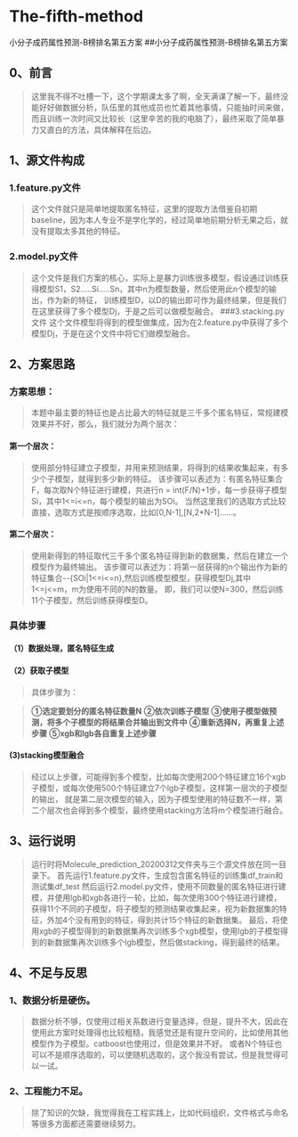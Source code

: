 # The-fifth-method
小分子成药属性预测-B榜排名第五方案
##小分子成药属性预测-B榜排名第五方案

## 0、前言
>这里我不得不吐槽一下，这个学期课太多了啊，全天满课了解一下，最终没能好好做数据分析，队伍里的其他成员也忙着其他事情，只能抽时间来做，
而且训练一次时间又比较长（这里辛苦的我的电脑了），最终采取了简单暴力又直白的方法，具体解释在后边。

## 1、源文件构成

### 1.feature.py文件
>这个文件就只是简单地提取匿名特征，这里的提取方法借鉴自初期baseline，因为本人专业不是学化学的，经过简单地前期分析无果之后，就没有提取太多其他的特征。
### 2.model.py文件
>这个文件是我们方案的核心，实际上是暴力训练很多模型，假设通过训练获得模型S1，S2.....Si.....Sn，其中n为模型数量，然后使用此n个模型的输出，作为新的特征，
训练模型D，以D的输出即可作为最终结果，但是我们在这里获得了多个模型Dj，于是之后可以做模型融合。
###3.stacking.py文件
>这个文件模型将得到的模型做集成，因为在2.feature.py中获得了多个模型Dj，于是在这个文件中将它们做模型融合。

## 2、方案思路

### 方案思想：
>本题中最主要的特征也是占比最大的特征就是三千多个匿名特征，常规建模效果并不好，那么，我们就分为两个层次：
#### 第一个层次：
>使用部分特征建立子模型，并用来预测结果，将得到的结果收集起来，有多少个子模型，就得到多少新的特征。
该步骤可以表述为：有匿名特征集合F，每次取N个特征进行建模，共进行n = int(F/N)+1步，每一步获得子模型Si，其中1<=i<=n，每个模型的输出为SOi。
当然这里我们的选取方式比较直接，选取方式是按顺序选取，比如[0,N-1],[N,2*N-1]......。
#### 第二个层次：
>使用新得到的特征取代三千多个匿名特征得到新的数据集，然后在建立一个模型作为最终输出。
该步骤可以表述为：将第一层获得的n个输出作为新的特征集合--{SOi|1<=i<=n},然后训练模型模型，获得模型Dj,其中1<=j<=m，m为使用不同的N的数量。
即，我们可以使N=300，然后训练11个子模型，然后训练获得模型D。

### 具体步骤

#### （1）数据处理，匿名特征生成
#### （2）获取子模型
>具体步骤为：

>**①选定要划分的匿名特征数量N**
>**②依次训练子模型**
>**③使用子模型做预测，将多个子模型的将结果合并输出到文件中**
>**④重新选择N，再重复上述步骤**
>**⑤xgb和lgb各自重复上述步骤**

#### (3)stacking模型融合

>经过以上步骤，可能得到多个模型，比如每次使用200个特征建立16个xgb子模型，或每次使用500个特征建立7个lgb子模型，这样第一层次的子模型的输出，
就是第二层次模型的输入，因为子模型使用的特征数不一样，第二个层次也会得到多个模型，最终使用stacking方法将m个模型进行融合。

## 3、运行说明
>运行时将Molecule_prediction_20200312文件夹与三个源文件放在同一目录下。
首先运行1.feature.py文件，生成包含匿名特征的训练集df_train和测试集df_test
然后运行2.model.py文件，使用不同数量的匿名特征进行建模，并使用lgb和xgb各进行一轮，比如，每次使用300个特征进行建模，
获得11个不同的子模型，将子模型的预测结果收集起来，视为新数据集的特征，外加4个没有用到的特征，得到共计15个特征的新数据集。
最后，将使用xgb的子模型得到的新数据集再次训练多个xgb模型，使用lgb的子模型得到的新数据集再次训练多个lgb模型，然后做stacking，得到最终的结果。

## 4、不足与反思

### 1、数据分析是硬伤。
>数据分析不够，仅使用过相关系数进行变量选择，但是，提升不大，因此在使用此方案时处理得也比较粗糙，我感觉还是有提升空间的，比如使用其他模型作为子模型。catboost也使用过，但是效果并不好。
或者N个特征也可以不是顺序选取的，可以使随机选取的，这个我没有尝试，但是我觉得可以一试。
### 2、工程能力不足。
>除了知识的欠缺，我觉得我在工程实践上，比如代码组织，文件格式与命名等很多方面都还需要继续努力。
